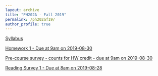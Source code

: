 ```yaml
---
layout: archive
title: "PH202A - Fall 2019"
permalink: /ph202af19/
author_profile: true
---
```


[Syllabus](./ph202af19syllabus.pdf)

[Homework 1 - Due at 9am on 2019-08-30](./hw1.pdf)

[Pre-course survey - counts for HW credit - due at 9am on 2019-08-30](https://forms.gle/4PSzeyWNEKecNvv78)

[Reading Survey 1 - Due at 8am on 2019-08-28](https://forms.gle/YQwqmaqoAhBCXS1F7)
